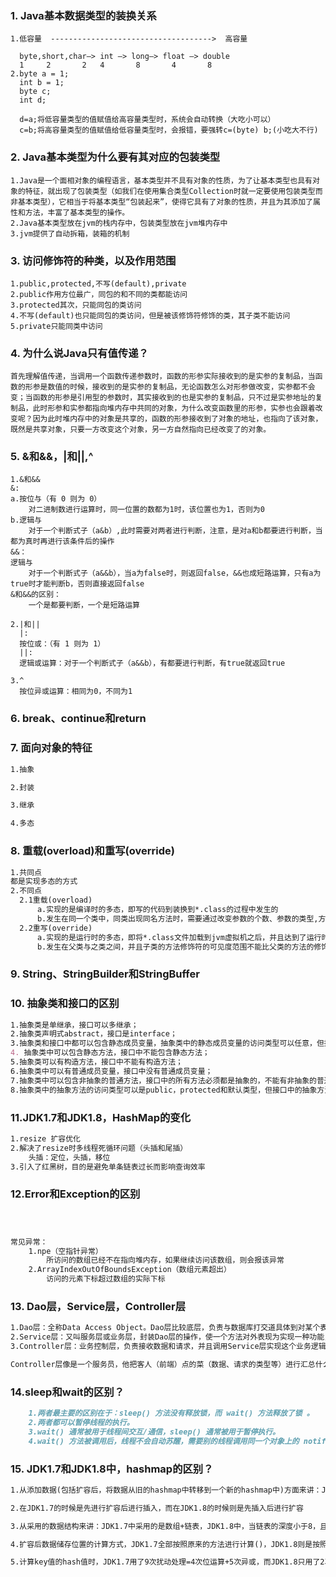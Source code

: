 ###  1. Java基本数据类型的装换关系

    1.低容量  ------------------------------------>  高容量
      
      byte,short,char—> int —> long—> float —> double 
      1		2		2	4		8		4		8
    2.byte a = 1;
      int b = 1;
      byte c;
      int d;
      
      d=a;将低容量类型的值赋值给高容量类型时，系统会自动转换（大吃小可以）
      c=b;将高容量类型的值赋值给低容量类型时，会报错，要强转c=(byte) b;(小吃大不行)

### 2. Java基本类型为什么要有其对应的包装类型

    1.Java是一个面相对象的编程语言，基本类型并不具有对象的性质，为了让基本类型也具有对象的特征，就出现了包装类型（如我们在使用集合类型Collection时就一定要使用包装类型而非基本类型），它相当于将基本类型“包装起来”，使得它具有了对象的性质，并且为其添加了属性和方法，丰富了基本类型的操作。
    2.Java基本类型放在jvm的栈内存中，包装类型放在jvm堆内存中
    3.jvm提供了自动拆箱，装箱的机制     

### 3. 访问修饰符的种类，以及作用范围

    1.public,protected,不写(default),private
    2.public作用方位最广，同包的和不同的类都能访问
    3.protected其次，只能同包的类访问
    4.不写(default)也只能同包的类访问，但是被该修饰符修饰的类，其子类不能访问
    5.private只能同类中访问

### 4. 为什么说Java只有值传递？

    首先理解值传递，当调用一个函数传递参数时，函数的形参实际接收到的是实参的复制品，当函数的形参是数值的时候，接收到的是实参的复制品，无论函数怎么对形参做改变，实参都不会变；当函数的形参是引用型的参数时，其实接收到的也是实参的复制品，只不过是实参地址的复制品，此时形参和实参都指向堆内存中共同的对象，为什么改变函数里的形参，实参也会跟着改变呢？因为此时堆内存中的对象是共享的，函数的形参接收到了对象的地址，也指向了该对象，既然是共享对象，只要一方改变这个对象，另一方自然指向已经改变了的对象。

### 5. &和&&，|和||,^

    1.&和&&
    &:
    a.按位与（有 0 则为 0）
        对二进制数进行运算时，同一位置的数都为1时，该位置也为1，否则为0
    b.逻辑与
        对于一个判断式子（a&b）,此时需要对两者进行判断，注意，是对a和b都要进行判断，当都为真时再进行该条件后的操作
    &&：
    逻辑与
        对于一个判断式子（a&&b），当a为false时，则返回false，&&也成短路运算，只有a为true时才能判断b，否则直接返回false
    &和&&的区别：
        一个是都要判断，一个是短路运算
        
    2.|和||    
      |:
      按位或：（有 1 则为 1）
      ||:
      逻辑或运算：对于一个判断式子（a&&b），有都要进行判断，有true就返回true
      
    3.^
      按位异或运算：相同为0，不同为1  

### 6. break、continue和return

### 7. 面向对象的特征

```md
1.抽象

2.封装

3.继承

4.多态
```

### 8. 重载(overload)和重写(override)

```md
1.共同点
都是实现多态的方式
2.不同点
  2.1重载(overload)
      a.实现的是编译时的多态，即写的代码到装换到*.class的过程中发生的
      b.发生在同一个类中，同类出现同名方法时，需要通过改变参数的个数、参数的类型,方法类型可以相同可以不同，重点在于参数
  2.2重写(override)
      a.实现的是运行时的多态，即将*.class文件加载到jvm虚拟机之后，并且达到了运行时期
      b.发生在父类与之类之间，并且子类的方法修饰符的可见度范围不能比父类的方法的修饰符可见度小
```

### 9. String、StringBuilder和StringBuffer

### 10. 抽象类和接口的区别

~~~md
1.抽象类是单继承，接口可以多继承；
2.抽象类声明式abstract，接口是interface；
3.抽象类和接口中都可以包含静态成员变量，抽象类中的静态成员变量的访问类型可以任意，但接口中定义的变量只能是public static final类型，并且默认即为public static final类型；
4. 抽象类中可以包含静态方法，接口中不能包含静态方法；
5.抽象类可以有构造方法，接口中不能有构造方法；
6.抽象类中可以有普通成员变量，接口中没有普通成员变量；
7.抽象类中可以包含非抽象的普通方法，接口中的所有方法必须都是抽象的，不能有非抽象的普通方法；
8.抽象类中的抽象方法的访问类型可以是public，protected和默认类型，但接口中的抽象方法只能是public类型的，并且默认即为public abstract类型
~~~

### 11.JDK1.7和JDK1.8，HashMap的变化

~~~md
1.resize 扩容优化
2.解决了resize时多线程死循环问题（头插和尾插）
	头插：定位，头插，移位
3.引入了红黑树，目的是避免单条链表过长而影响查询效率
~~~

### 12.Error和Exception的区别

~~~md



常见异常：
	1.npe（空指针异常）
		所访问的数组已经不在指向堆内存，如果继续访问该数组，则会报该异常
	2.ArrayIndexOutOfBoundsException（数组元素超出）
		访问的元素下标超过数组的实际下标
~~~

### 13. Dao层，Service层，Controller层

~~~md
1.Dao层：全称Data Access Object。Dao层比较底层，负责与数据库打交道具体到对某个表、某个实体的增删改查
2.Service层：又叫服务层或业务层，封装Dao层的操作，使一个方法对外表现为实现一种功能，例如：网购生成订单时，不仅要插入订单信息记录，还要查询商品库存是否充足，购买是否超过限制等等。
3.Controller层：业务控制层，负责接收数据和请求，并且调用Service层实现这个业务逻辑。

Controller层像是一个服务员，他把客人（前端）点的菜（数据、请求的类型等）进行汇总什么口味、咸淡、量的多少，交给厨师长（Service层），厨师长则告诉沾板厨师（Dao 1）、汤料房（Dao 2）、配菜厨师（Dao 3）等（统称Dao层）我需要什么样的半成品，副厨们（Dao层）就负责完成厨师长（Service）交代的任务。
~~~

### 14.sleep和wait的区别？

~~~md
    1.两者最主要的区别在于：sleep() 方法没有释放锁，而 wait() 方法释放了锁 。
    2.两者都可以暂停线程的执行。
    3.wait() 通常被用于线程间交互/通信，sleep() 通常被用于暂停执行。
    4.wait() 方法被调用后，线程不会自动苏醒，需要别的线程调用同一个对象上的 notify() 或者 notifyAll() 方法。sleep() 方法执行完成后，线程会自动苏醒。

~~~

### 15. JDK1.7和JDK1.8中，hashmap的区别？

~~~md
1.从添加数据(包括扩容后，将数据从旧的hashmap中转移到一个新的hashmap中)方面来讲：JDK1.7中采用的是头插法，JDK1.8采用的尾插法，这样的目的是为了避免出现闭环的情况

2.在JDK1.7的时候是先进行扩容后进行插入，而在JDK1.8的时候则是先插入后进行扩容

3.从采用的数据结构来讲：JDK1.7中采用的是数组+链表，JDK1.8中，当链表的深度小于8，且数组长度小于64时，采用的是数组+链表，否则就会将链表转换为红黑树

4.扩容后数据储存位置的计算方式，JDK1.7全部按照原来的方法进行计算()，JDK1.8则是按照扩容后的规律进行计算(将每个元素与扩容后数组长度-1进行&运算，高位为0则将其放在原来的位置，为1则是原位置的索引+旧数组容量)

5.计算key值的hash值时，JDK1.7用了9次扰动处理=4次位运算+5次异或，而JDK1.8只用了2次扰动处理=1次位运算+1次异或

~~~

